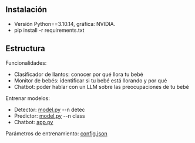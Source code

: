 ## Instalación
- Versión Python==3.10.14, gráfica: NVIDIA.
- pip install -r requirements.txt

## Estructura
Funcionalidades:
- Clasificador de llantos: conocer por qué llora tu bebé
- Monitor de bebés: identificar si tu bebé está llorando y por qué
- Chatbot: poder hablar con un LLM sobre las preocupaciones de tu bebé

Entrenar modelos:
- Detector: [model.py](model.py) --n detec
- Predictor: [model.py](model.py) --n class
- Chatbot: [app.py](app.py)

Parámetros de entrenamiento: [config.json](config.json)
